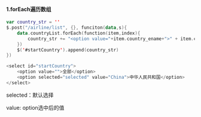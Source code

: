 #### 1.forEach遍历数组

```kotlin
var country_str = ''
$.post("/airline/list", {}, funciton(data,s){
	data.countryList.forEach(function(item,index){
        country_str += "<option value="+item.country_ename+">" + item.country_zname + "</option>"
	})
    $('#startCountry').append(country_str)
})
```

```kotlin
<select id="startCountry">
    <option value="">全部</option>
    <option selected="selected" value="China">中华人民共和国</option>
</select>
```

selected：默认选择

value: option选中后的值